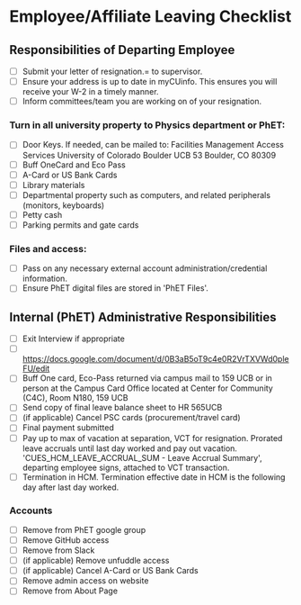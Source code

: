 # Employee/Affiliate Leaving Checklist

## Responsibilities of Departing Employee
- [ ] Submit your letter of resignation.= to supervisor.
- [ ] Ensure your address is up to date in myCUinfo. This ensures you will receive your W-2 in a timely manner.
- [ ] Inform committees/team you are working on of your resignation.

### Turn in all university property to Physics department or PhET:
- [ ] Door Keys. If needed, can be mailed to:
Facilities Management Access Services
University of Colorado Boulder
UCB 53
Boulder, CO 80309
- [ ] Buff OneCard and Eco Pass
- [ ] A-Card or US Bank Cards
- [ ] Library materials
- [ ] Departmental property such as computers, and related peripherals (monitors, keyboards)
- [ ] Petty cash
- [ ] Parking permits and gate cards

### Files and access:
- [ ] Pass on any necessary external account administration/credential information.
- [ ] Ensure PhET digital files are stored in 'PhET Files'.

## Internal (PhET) Administrative Responsibilities
- [ ] Exit Interview if appropriate
- [ ] https://docs.google.com/document/d/0B3aB5oT9c4e0R2VrTXVWd0pleFU/edit
- [ ] Buff One card, Eco-Pass returned via campus mail to 159 UCB or in person at the Campus Card Office located at Center for Community (C4C), Room N180, 159 UCB
- [ ] Send copy of final leave balance sheet to HR 565UCB
- [ ] (if applicable) Cancel PSC cards (procurement/travel card)
- [ ] Final payment submitted
- [ ] Pay up to max of vacation at separation, VCT  for resignation. Prorated leave accruals until last day worked and pay out vacation. 'CUES_HCM_LEAVE_ACCRUAL_SUM - Leave Accrual Summary', departing employee signs, attached to VCT transaction.
- [ ] Termination in HCM. Termination effective date in HCM is the following day after last day worked.

### Accounts
- [ ] Remove from PhET google group
- [ ] Remove GitHub access
- [ ] Remove from Slack
- [ ] (if applicable) Remove unfuddle access
- [ ] (if applicable) Cancel A-Card or US Bank Cards
- [ ] Remove admin access on website
- [ ] Remove from About Page
